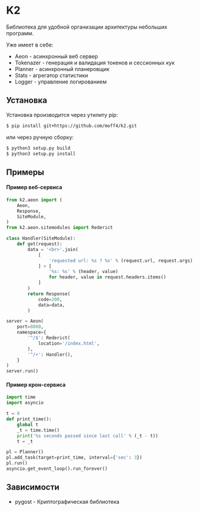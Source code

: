 # K2

Библиотека для удобной организации архитектуры небольших программ.  

Уже имеет в себе:  
- Aeon - асинхронный веб сервер  
- Tokenazer - генерация и валидация токенов и сессионных кук  
- Planner - асинхронный планеровщик  
- Stats - агрегатор статистики  
- Logger - управление логированием  

## Установка

Установка производится через утилиту pip:  
```bash
$ pip install git+https://github.com/moff4/k2.git  
```  
или через ручную сборку:  
```bash
$ python3 setup.py build  
$ python3 setup.py install  
```

## Примеры

#### Пример веб-сервиса
```python
from k2.aeon import (
    Aeon,
    Response,
    SiteModule,
)
from k2.aeon.sitemodules import Rederict

class Handler(SiteModule):
    def get(request):
        data = '<br>'.join(
            [
                'requested url: %s ? %s' % (request.url, request.args),
            ] + [
                '%s: %s' % (header, value)
                for header, value in request.headers.items()
            ]
        )
        return Response(
            code=200,
            data=data,
        )

server = Aeon(
    port=8080,
    namespace={
        '^/$': Rederict(
            location='/index.html',
        ),
        '^/+': Handler(),
    }
)
server.run()
```

#### Пример крон-сервиса  
```python
import time
import asyncio

t = 0
def print_time():
    global t
    _t = time.time()
    print('%s seconds passed since last call' % (_t - t))
    t = _t

pl = Planner()
pl.add_task(target=print_time, interval={'sec': 3})
pl.run()
asyncio.get_event_loop().run_forever()
```

## Зависимости  
* pygost - Криптографическая библиотека  
